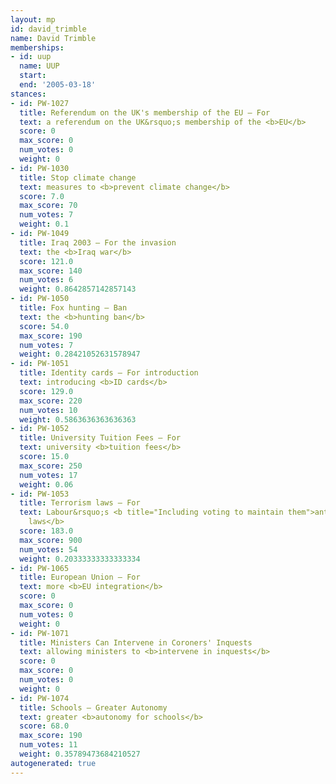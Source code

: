 ```yaml
---
layout: mp
id: david_trimble
name: David Trimble
memberships:
- id: uup
  name: UUP
  start: 
  end: '2005-03-18'
stances:
- id: PW-1027
  title: Referendum on the UK's membership of the EU — For
  text: a referendum on the UK&rsquo;s membership of the <b>EU</b>
  score: 0
  max_score: 0
  num_votes: 0
  weight: 0
- id: PW-1030
  title: Stop climate change
  text: measures to <b>prevent climate change</b>
  score: 7.0
  max_score: 70
  num_votes: 7
  weight: 0.1
- id: PW-1049
  title: Iraq 2003 — For the invasion
  text: the <b>Iraq war</b>
  score: 121.0
  max_score: 140
  num_votes: 6
  weight: 0.8642857142857143
- id: PW-1050
  title: Fox hunting — Ban
  text: the <b>hunting ban</b>
  score: 54.0
  max_score: 190
  num_votes: 7
  weight: 0.28421052631578947
- id: PW-1051
  title: Identity cards — For introduction
  text: introducing <b>ID cards</b>
  score: 129.0
  max_score: 220
  num_votes: 10
  weight: 0.5863636363636363
- id: PW-1052
  title: University Tuition Fees — For
  text: university <b>tuition fees</b>
  score: 15.0
  max_score: 250
  num_votes: 17
  weight: 0.06
- id: PW-1053
  title: Terrorism laws — For
  text: Labour&rsquo;s <b title="Including voting to maintain them">anti-terrorism
    laws</b>
  score: 183.0
  max_score: 900
  num_votes: 54
  weight: 0.20333333333333334
- id: PW-1065
  title: European Union — For
  text: more <b>EU integration</b>
  score: 0
  max_score: 0
  num_votes: 0
  weight: 0
- id: PW-1071
  title: Ministers Can Intervene in Coroners' Inquests
  text: allowing ministers to <b>intervene in inquests</b>
  score: 0
  max_score: 0
  num_votes: 0
  weight: 0
- id: PW-1074
  title: Schools — Greater Autonomy
  text: greater <b>autonomy for schools</b>
  score: 68.0
  max_score: 190
  num_votes: 11
  weight: 0.35789473684210527
autogenerated: true
---
```

